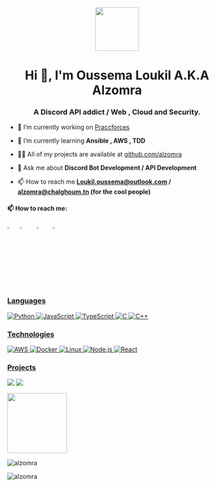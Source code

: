 <div id="header" align="center">
  <img src="https://media.giphy.com/media/KeUoFXwyzOksZrJ6D6/giphy.gif" width="100"/>
</div>
<h1 align="center">Hi 👋, I'm Oussema Loukil A.K.A Alzomra</h1>
<h3 align="center">A Discord API addict / Web , Cloud and Security.</h3>

- 🔭 I’m currently working on [Praccforces](https://github.com/alzomra/praccforces)

- 🌱 I’m currently learning **Ansible , AWS , TDD**

- 👨‍💻 All of my projects are available at [github.com/alzomra](https://github.com/alzomra)

- 💬 Ask me about **Discord Bot Development / API Development**

- 📫 How to reach me **Loukil.oussema@outlook.com / alzomra@chalghoum.tn (for the cool people)**

#### 📫 How to reach me:
  
  [<img src="https://upload.wikimedia.org/wikipedia/commons/8/83/Steam_icon_logo.svg" width="3.5%"/>](https://steamcommunity.com/id/alzomra/)  &nbsp; 
  [<img src="https://github.com/sciencepal/sciencepal/blob/master/assets/discord-round.svg" width="3.5%"/>](https://discord.gg/gg6YEFd)  &nbsp; &nbsp; [<img src="https://img.icons8.com/color/48/000000/linkedin.png" width="3.5%"/>](https://www.linkedin.com/in/loukiloussema/) &nbsp; &nbsp; <a href="mailto:loukil.oussema@outlook.com"> <img src="https://img.icons8.com/fluent/48/000000/gmail.png" width="3.5%"/>

### Languages

![Python](https://img.shields.io/badge/-Python-000?&logo=Python)
![JavaScript](https://img.shields.io/badge/-JavaScript-000?&logo=JavaScript)
![TypeScript](https://img.shields.io/badge/-TypeScript-000?&logo=TypeScript)
![C](https://img.shields.io/badge/-C-000?&logo=C)
![C++](https://img.shields.io/badge/-C++-000?&logo=c%2b%2b&logoColor=00599C)

### Technologies

![AWS](https://img.shields.io/badge/-AWS-000?&logo=Amazon-AWS&logoColor=F90)
![Docker](https://img.shields.io/badge/-Docker-000?&logo=Docker)
![Linux](https://img.shields.io/badge/-Linux-000?&logo=Linux)
![Node.js](https://img.shields.io/badge/-Node.js-000?&logo=node.js)
![React](https://img.shields.io/badge/-React-000?&logo=React)

### Projects

[![](https://img.shields.io/badge/-📄%20My%20Website-000)](https://github.com/Alzomra/Personal-website)
[![](https://img.shields.io/badge/-🤖%20Competitive%20Coding%20Discord%20Bot-000)](https://github.com/Alzomra/Praccforces)

<a href="https://www.alzomra.com/"><img height="137px" src="https://github-readme-stats.vercel.app/api?username=alzomra&hide_title=true&hide_border=true&show_icons=true&include_all_commits=true&count_private=true&line_height=21&text_color=000&icon_color=000,52fa5a&theme=graywhite"/></a>

<p><img align="center" src="https://github-readme-stats.vercel.app/api/top-langs?username=alzomra&show_icons=true&locale=en&layout=compact" alt="alzomra" /></p>

<p><img align="center" src="https://github-readme-streak-stats.herokuapp.com/?user=alzomra&" alt="alzomra" /></p>
